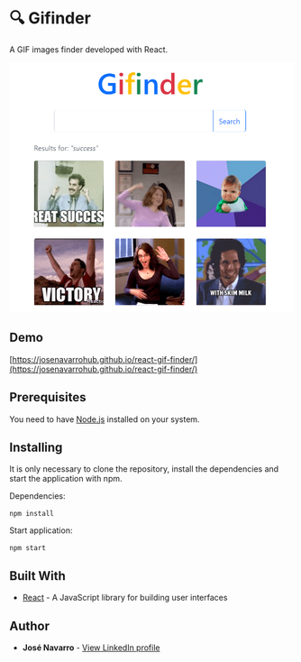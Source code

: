 # 🔍 Gifinder

A GIF images finder developed with React.

[![Gifinder](https://github.com/josenavarrohub/react-gif-finder/blob/main/demo.png?raw=true)](https://josenavarrohub.github.io/react-gif-finder/)

## Demo
[https://josenavarrohub.github.io/react-gif-finder/](https://josenavarrohub.github.io/react-gif-finder/)

## Prerequisites

You need to have [Node.js](https://nodejs.org/en/) installed on your system.

## Installing

It is only necessary to clone the repository, install the dependencies and start the application with npm.

Dependencies:
```
npm install
```

Start application:
```
npm start
```

## Built With

* [React](https://reactjs.org/) - A JavaScript library for building user interfaces

## Author

* **José Navarro** - [View LinkedIn profile](https://www.linkedin.com/in/josenavarroortiz/)
